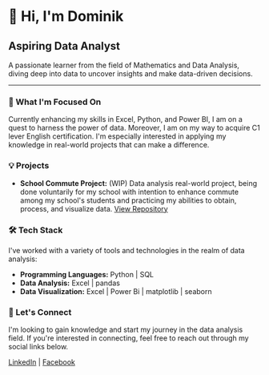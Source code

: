# 👋 Hi, I'm Dominik

## Aspiring Data Analyst

A passionate learner from the field of Mathematics and Data Analysis, diving deep into data to uncover insights and make data-driven decisions.

---

### 🌱 What I'm Focused On

Currently enhancing my skills in Excel, Python, and Power BI, I am on a quest to harness the power of data. Moreover, I am on my way to acquire C1 lever English certification. I'm especially interested in applying my knowledge in real-world projects that can make a difference.

### 💡 Projects

- **School Commute Project:** (WIP) Data analysis real-world project, being done voluntarily for my school with intention to enhance commute among my school's students and practicing my abilities to obtain, process, and visualize data. [View Repository](https://github.com/DominikKukla/school-commute)

### 🛠 Tech Stack

I've worked with a variety of tools and technologies in the realm of data analysis:

- **Programming Languages:** Python | SQL
- **Data Analysis:** Excel | pandas
- **Data Visualization:** Excel | Power Bi | matplotlib | seaborn 

### 🤝 Let's Connect

I'm looking to gain knowledge and start my journey in the data analysis field. If you're interested in connecting, feel free to reach out through my social links below.

[LinkedIn](https://www.linkedin.com/in/dominik-kukla) | [Facebook](https://www.fb.com/dominik.kuklaa/) 
